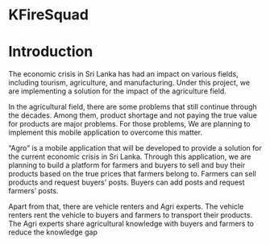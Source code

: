 # KFireSquad

# Introduction

The economic crisis in Sri Lanka has had an impact on various fields, including tourism, 
agriculture, and manufacturing. Under this project, we are implementing a solution for the 
impact of the agriculture field.

In the agricultural field, there are some problems that still continue through the decades. 
Among them, product shortage and not paying the true value for products are major problems. 
For those problems, We are planning to implement this mobile application to overcome this 
matter.

“Agro” is a mobile application that will be developed to provide a solution for the current 
economic crisis in Sri Lanka. Through this application, we are planning to build a platform for 
farmers and buyers to sell and buy their products based on the true prices that farmers belong to. 
Farmers can sell products and request buyers' posts. Buyers can add posts and request farmers’ 
posts.

Apart from that, there are vehicle renters and Agri experts. The vehicle renters rent the 
vehicle to buyers and farmers to transport their products. The Agri experts share agricultural 
knowledge with buyers and farmers to reduce the knowledge gap

